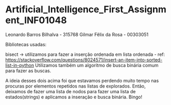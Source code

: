 # Artificial_Intelligence_First_Assignment_INF01048

Leonardo Barros Bilhalva - 315768
Gilmar Fêlix da Rosa - 00303051

Bibliotecas usadas:

bisect -> utilizamos para fazer a inserção ordenada em lista ordenada - ref: https://stackoverflow.com/questions/8024571/insert-an-item-into-sorted-list-in-python
Utilizamos também um algoritmo de busca binária comum para fazer as buscas.

A ideia desses dois acima foi que estavamos perdendo muito tempo nas procuras por elementos repetidos nas listas de explorados. Então, deixamos de fazer uma lista de nodos para fazer uma lista de estados(strings) e aplicamos a inseração e busca binária. Bingo!
